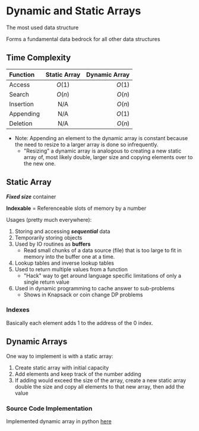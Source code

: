 # Dynamic and Static Arrays

The most used data structure

Forms a fundamental data bedrock for all other data structures

## Time Complexity

| Function  | Static Array | Dynamic Array |
| :-------- | :----------: | -----------:  |
| Access    | $O(1)$       | $O(1)$        |
| Search    | $O(n)$       | $O(n)$        |
| Insertion | N/A          | $O(n)$        |
| Appending | N/A          | $O(1)$        |
| Deletion  | N/A          | $O(n)$        |

* Note: Appending an element to the dynamic array is constant because the need to resize to a larger array is done so infrequently.
  * "Resizing" a dynamic array is analogous to creating a new static array of, most likely double, larger size and copying elements over to the new one.

## Static Array

___Fixed size___ container

__Indexable__ = Referenceable slots of memory by a number

Usages (pretty much everywhere):

1. Storing and accessing ___sequential___ data
2. Temporarily storing objects
3. Used by IO routines as __buffers__
    * Read small chunks of a data source (file) that is too large to fit in memory into the buffer one at a time.
4. Lookup tables and inverse lookup tables
5. Used to return multiple values from a function
    * "Hack" way to get around language specific limitations of only a single return value
6. Used in dynamic programming to cache answer to sub-problems
    * Shows in Knapsack or coin change DP problems

### Indexes

Basically each element adds 1 to the address of the 0 index.

## Dynamic Arrays

One way to implement is with a static array:

1. Create static array with initial capacity
2. Add elements and keep track of the number adding
3. If adding would exceed the size of the array, create a new static array double the size and copy all elements to that new array, then add the value

### Source Code Implementation

Implemented dynamic array in python [here](/datastructures/src/DynamicArray.py)